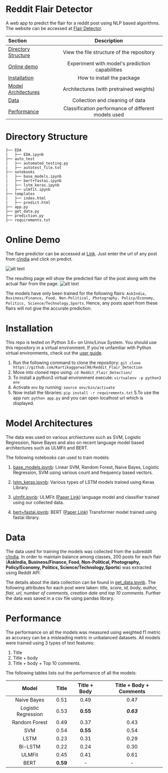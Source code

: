 # Reddit Flair Detector
A web app to predict the flair for a reddit post using NLP based algorithms. The website can be accessed at [Flair Detector](https://flairr.herokuapp.com/).

| Section | Description |
|:-|:-:|
| [Directory Structure](#directory) | View the file structure of the repository |
| [Online demo](#demo) | Experiment with model's prediction capabilities |
| [Installation](#installation) | How to install the package |
| [Model Architectures](#model-architectures) | Architectures (with pretrained weights) |
| [Data](#data) | Collection and cleaning of data |
| [Performance](Performance) | Classification performance of different models used |


# Directory Structure
```
├── EDA
|   ├── EDA.ipynb
├── auto_test
|   ├── automated_testing.py
|   ├── autotest_file.txt
├── notebooks
|   ├── base_models.ipynb
|   ├── bert+fastai.ipynb
|   ├── lstm_keras.ipynb
|   ├── ulmfit.ipynb
├── templates
|   ├── index.html
|   ├── predict.html
├── app.py
├── get_data.py
├── prediction.py
├── requirements.txt
```

# Online Demo
The flare predictor can be accessed at [Link](https://flairr.herokuapp.com/). Just enter the url of any post from [r/india](https://www.reddit.com/r/india/) and click on predict.

![alt text](https://imgur.com/DOeJNcV)

The resulting page will show the predicted flair of the post along with the actual flair from the page.
![alt text](https://imgur.com/HIWcJ7c)



The models have only been trained for the following flairs: `AskIndia, Business/Finance, Food, Non-Political, Photography, Policy/Economy, Politics, Science/Technology,Sports`.
Hence, any posts apart from these flairs will not give the accurate prediction.

# Installation
This repo is tested on Python 3.6+ on Unix/Linux System. You should use this repository in a virtual environment. If you're unfamiliar with Python virtual environments, check out the [user guide](https://packaging.python.org/guides/installing-using-pip-and-virtual-environments/).

1. Run the following command to clone the repository: `git clone https://github.com/Kartikaggarwal98/Reddit_Flair_Detection`
2. Move into cloned repo using: `cd Reddit_Flair_Detection/`
2. To install a python3 virtual environment execute:  `virtualenv -p python3 env`
3. Activate `env` by running: `source env/bin/activate`
4. Now install the libraries: `pip install -r requirements.txt`
5.To use the app run: `python app.py` and you can open localhost url which is displayed.

# Model Architectures
The data was used on various archiectures such as SVM, Logistic Regression, Naive Bayes and also on recent language model based architectures such as ULMFit and BERT.

The following notebooks can used to train models:
1. [base_models.ipynb](https://github.com/Kartikaggarwal98/Reddit_Flair_Detection/tree/master/notebooks/base_models.ipynb): Linear SVM, Random Forest, Naive Bayes, Logistic Regression, SVM using various count and frequency based vectors.

2. [lstm_keras.ipynb](https://github.com/Kartikaggarwal98/Reddit_Flair_Detection/tree/master/notebooks/lstm_keras.ipynb): Various types of LSTM models trained using Keras Library.


3. [ulmfit.ipynb](https://github.com/Kartikaggarwal98/Reddit_Flair_Detection/tree/master/notebooks/ulmfit.ipynb): ULMFit ([Paper Link](https://arxiv.org/abs/1801.06146)) language model and classifier trained using our collected data. 

4. [bert+fastai.ipynb](https://github.com/Kartikaggarwal98/Reddit_Flair_Detection/tree/master/notebooks/bert+fastai.ipynb): BERT ([Paper Link](https://arxiv.org/abs/1810.04805)) Transformer model trained using fastai library.

# Data
The data used for training the models was collected from the subreddit [r/india](https://www.reddit.com/r/india/). In order to maintain balance among classes, 200 posts for each flair (**AskIndia, Business/Finance, Food, Non-Political, Photography, Policy/Economy, Politics, Science/Technology,Sports**) was extracted using Reddit API. 

The details about the data collection can be found in [get_data.ipynb](https://github.com/Kartikaggarwal98/Reddit_Flair_Detection/get_data.ipynb). The following attributes for each post were taken: *title, score, id, body, author, flair, url, number of comments, creation date and top 10 comments*.
Further the data was saved in a csv file using pandas library.

# Performance

The performance on all the models was measured using weighted f1 metric as accuracy can be a misleading metric in unbalanced datasets. All models were trained using 3 types of text features:
1. Title 
2. Title + body
3. Title + body + Top 10 comments.

The following tables lists out the performance of all the models:

| Model | Title | Title + Body | Title + Body + Comments|
|:-:|:-:|:-:|:-:|
| Naive Bayes|0.51|0.49|0.47|
| Logistic Regression|0.53|**0.55**|**_0.63_**|
| Random Forest |0.49|0.37|0.43|
| SVM |0.54|**0.55**|0.54|
| LSTM |0.23|0.31|0.29|
| Bi-LSTM|0.22|0.24|0.30|
| ULMFit |0.45|0.41|0.61|
| BERT |**0.59**|-|-|